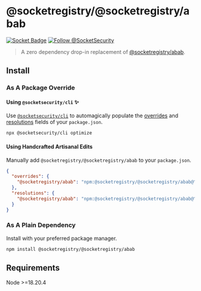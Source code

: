 # @socketregistry/@socketregistry/abab

[![Socket Badge](https://socket.dev/api/badge/npm/package/@socketregistry/@socketregistry/abab)](https://socket.dev/npm/package/@socketregistry/@socketregistry/abab)
[![Follow @SocketSecurity](https://img.shields.io/twitter/follow/SocketSecurity?style=social)](https://twitter.com/SocketSecurity)

> A zero dependency drop-in replacement of
> [@socketregistry/abab](https://www.npmjs.com/package/@socketregistry/abab).

## Install

### As A Package Override

#### Using `@socketsecurity/cli` :sparkles:

Use [`@socketsecurity/cli`](https://www.npmjs.com/package/@socketsecurity/cli)
to automagically populate the
[overrides](https://docs.npmjs.com/cli/v9/configuring-npm/package-json#overrides)
and [resolutions](https://yarnpkg.com/configuration/manifest#resolutions) fields
of your `package.json`.

```sh
npx @socketsecurity/cli optimize
```

#### Using Handcrafted Artisanal Edits

Manually add `@socketregistry/@socketregistry/abab` to your `package.json`.

```json
{
  "overrides": {
    "@socketregistry/abab": "npm:@socketregistry/@socketregistry/abab@^1"
  },
  "resolutions": {
    "@socketregistry/abab": "npm:@socketregistry/@socketregistry/abab@^1"
  }
}
```

### As A Plain Dependency

Install with your preferred package manager.

```sh
npm install @socketregistry/@socketregistry/abab
```

## Requirements

Node &gt;=18.20.4
